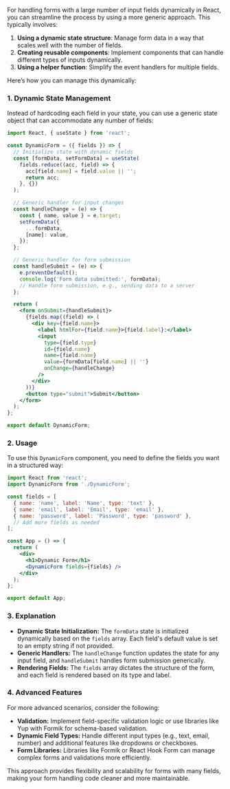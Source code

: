 For handling forms with a large number of input fields dynamically in React, you can streamline the process by using a more generic approach. This typically involves:

1. **Using a dynamic state structure**: Manage form data in a way that scales well with the number of fields.
2. **Creating reusable components**: Implement components that can handle different types of inputs dynamically.
3. **Using a helper function**: Simplify the event handlers for multiple fields.

Here’s how you can manage this dynamically:

### 1. Dynamic State Management

Instead of hardcoding each field in your state, you can use a generic state object that can accommodate any number of fields:

```jsx
import React, { useState } from 'react';

const DynamicForm = ({ fields }) => {
  // Initialize state with dynamic fields
  const [formData, setFormData] = useState(
    fields.reduce((acc, field) => {
      acc[field.name] = field.value || '';
      return acc;
    }, {})
  );

  // Generic handler for input changes
  const handleChange = (e) => {
    const { name, value } = e.target;
    setFormData({
      ...formData,
      [name]: value,
    });
  };

  // Generic handler for form submission
  const handleSubmit = (e) => {
    e.preventDefault();
    console.log('Form data submitted:', formData);
    // Handle form submission, e.g., sending data to a server
  };

  return (
    <form onSubmit={handleSubmit}>
      {fields.map((field) => (
        <div key={field.name}>
          <label htmlFor={field.name}>{field.label}:</label>
          <input
            type={field.type}
            id={field.name}
            name={field.name}
            value={formData[field.name] || ''}
            onChange={handleChange}
          />
        </div>
      ))}
      <button type="submit">Submit</button>
    </form>
  );
};

export default DynamicForm;
```

### 2. Usage

To use this `DynamicForm` component, you need to define the fields you want in a structured way:

```jsx
import React from 'react';
import DynamicForm from './DynamicForm';

const fields = [
  { name: 'name', label: 'Name', type: 'text' },
  { name: 'email', label: 'Email', type: 'email' },
  { name: 'password', label: 'Password', type: 'password' },
  // Add more fields as needed
];

const App = () => {
  return (
    <div>
      <h1>Dynamic Form</h1>
      <DynamicForm fields={fields} />
    </div>
  );
};

export default App;
```

### 3. Explanation

- **Dynamic State Initialization:** The `formData` state is initialized dynamically based on the `fields` array. Each field's default value is set to an empty string if not provided.
- **Generic Handlers:** The `handleChange` function updates the state for any input field, and `handleSubmit` handles form submission generically.
- **Rendering Fields:** The `fields` array dictates the structure of the form, and each field is rendered based on its type and label.

### 4. Advanced Features

For more advanced scenarios, consider the following:

- **Validation:** Implement field-specific validation logic or use libraries like Yup with Formik for schema-based validation.
- **Dynamic Field Types:** Handle different input types (e.g., text, email, number) and additional features like dropdowns or checkboxes.
- **Form Libraries:** Libraries like Formik or React Hook Form can manage complex forms and validations more efficiently.

This approach provides flexibility and scalability for forms with many fields, making your form handling code cleaner and more maintainable.
